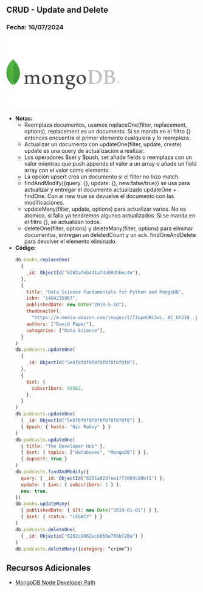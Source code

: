 ## CRUD - Update and Delete

### Fecha: 16/07/2024

<img src="images/mongo.png" alt="Gráfico de Introducción" width="300">

- **Notas:**
  - Reemplaza documentos, usamos replaceOne(filter, replacement, options), replacement es un documento. Si se manda en el filtro {} entonces encuentra el primer elemento cualquiera y lo reemplaza.
  - Actualizar un documento con updateOne(filter, update, create) update es una query de actualización a realizar. 
  - Los operadores $set y $push, set añade fields o reemplaza con un valor mientras que push appends el valor a un array o añade un field array con el valor como elemento. 
  - La opción upsert crea un documento si el filter no hizo match.
  - findAndModify({query: {}, update: {}, new:false/true}) se usa para actualizar y entregar el documento actualizado updateOne + findOne. Con el new true se devuelve el documento con las modificaciones.
  - updateMany(filter, update, options) para actualizar varios. No es átomico, si falla ya tendremos algunos actualizados. Si se manda en el filtro {}, se actualizan todos.
  - deleteOne(filter, options) y deleteMany(filter, options) para eliminar documentos, entregan un deletedCount y un ack. findOneAndDelete para devolver el elemento eliminado.
- **Código:**
  ```javascript
  db.books.replaceOne(
    {
      _id: ObjectId("6282afeb441a74a98dbbec4e"),
    },
    {
      title: "Data Science Fundamentals for Python and MongoDB",
      isbn: "1484235967",
      publishedDate: new Date("2018-5-10"),
      thumbnailUrl:
        "https://m.media-amazon.com/images/I/71opmUBc2wL._AC_UY218_.jpg",
      authors: ["David Paper"],
      categories: ["Data Science"],
    }
  )
  db.podcasts.updateOne(
    {
      _id: ObjectId("5e8f8f8f8f8f8f8f8f8f8f8"),
    },
    {
      $set: {
        subscribers: 98562,
      },
    }
  )
  db.podcasts.updateOne(
    { _id: ObjectId("5e8f8f8f8f8f8f8f8f8f8f8") },
    { $push: { hosts: "Nic Raboy" } }
  )
  db.podcasts.updateOne(
    { title: "The Developer Hub" },
    { $set: { topics: ["databases", "MongoDB"] } },
    { $upsert: true }
  )
  db.podcasts.findAndModify({
    query: { _id: ObjectId("6261a92dfee1ff300dc80bf1") },
    update: { $inc: { subscribers: 1 } },
    new: true,
  })
  db.books.updateMany(
    { publishedDate: { $lt: new Date("2019-01-01") } },
    { $set: { status: "LEGACY" } }
  )
  db.podcasts.deleteOne(
    { _id: Objectid("6282c9862acb966e76bbf20a") }
  )
  db.podcasts.deleteMany({category: “crime”})
  ```

## Recursos Adicionales
- [MongoDB Node Developer Path](https://learn.mongodb.com/learn/learning-path/mongodb-nodejs-developer-path)